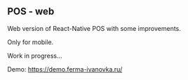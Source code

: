 ## POS - web

Web version of React-Native POS with some improvements.

Only for mobile.

Work in progress...

Demo: https://demo.ferma-ivanovka.ru/
